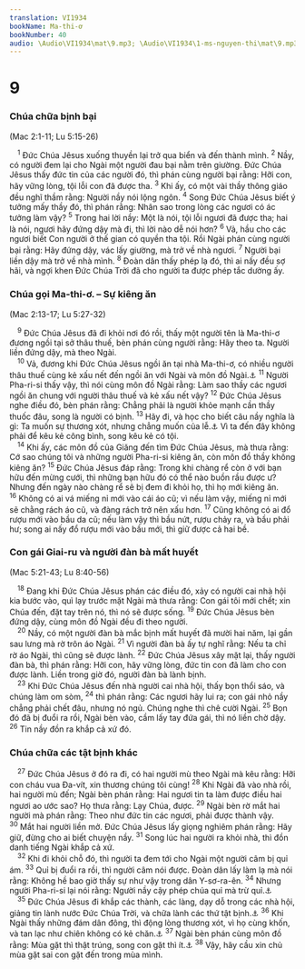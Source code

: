 ```yaml
---
translation: VI1934
bookName: Ma-thi-ơ 
bookNumber: 40
audio: \Audio\VI1934\mat\9.mp3; \Audio\VI1934\1-ms-nguyen-thi\mat\9.mp3; \Audio\VI1934\2-ms-david-dong\mat\9.mp3
---
```


<div class="title"><h1>9</h1><h3>Chúa chữa bịnh bại</h3><p>(Mac 2:1-11; Lu 5:15-26)</p></div>
<span class="verse mat_9_1"> <sup>1</sup> Đức Chúa Jêsus xuống thuyền lại trở qua biển và đến thành mình. </span>
<span class="verse mat_9_2"><sup>2</sup> Nầy, có người đem lại cho Ngài một người đau bại nằm trên giường. Đức Chúa Jêsus thấy đức tin của các người đó, thì phán cùng người bại rằng: Hỡi con, hãy vững lòng, tội lỗi con đã được tha. </span>
<span class="verse mat_9_3"><sup>3</sup> Khi ấy, có một vài thầy thông giáo đều nghĩ thầm rằng: Người nầy nói lộng ngôn. </span>
<span class="verse mat_9_4"><sup>4</sup> Song Đức Chúa Jêsus biết ý tưởng mấy thầy đó, thì phán rằng: Nhân sao trong lòng các ngươi có ác tưởng làm vậy? </span>
<span class="verse mat_9_5"><sup>5</sup> Trong hai lời nầy: Một là nói, tội lỗi ngươi đã được tha; hai là nói, ngươi hãy đứng dậy mà đi, thì lời nào dễ nói hơn? </span>
<span class="verse mat_9_6"><sup>6</sup> Vả, hầu cho các ngươi biết Con người ở thế gian có quyền tha tội. Rồi Ngài phán cùng người bại rằng: Hãy đứng dậy, vác lấy giường, mà trở về nhà ngươi. </span>
<span class="verse mat_9_7"><sup>7</sup> Người bại liền dậy mà trở về nhà mình. </span>
<span class="verse mat_9_8"><sup>8</sup> Đoàn dân thấy phép lạ đó, thì ai nấy đều sợ hãi, và ngợi khen Đức Chúa Trời đã cho người ta được phép tắc dường ấy. <br/></span>
<div class="title"><h3>Chúa gọi Ma-thi-ơ. – Sự kiêng ăn</h3><p>(Mac 2:13-17; Lu 5:27-32)</p></div>
<span class="verse mat_9_9"> <sup>9</sup> Đức Chúa Jêsus đã đi khỏi nơi đó rồi, thấy một người tên là Ma-thi-ơ đương ngồi tại sở thâu thuế, bèn phán cùng người rằng: Hãy theo ta. Người liền đứng dậy, mà theo Ngài. <br/></span>
<span class="verse mat_9_10"> <sup>10</sup> Vả, đương khi Đức Chúa Jêsus ngồi ăn tại nhà Ma-thi-ơ, có nhiều người thâu thuế cùng kẻ xấu nết đến ngồi ăn với Ngài và môn đồ Ngài.<a data-toggle="tooltip" data-placement="bottom" title="Lu 15:1-2">⚓</a></span>
<span class="verse mat_9_11"><sup>11</sup> Người Pha-ri-si thấy vậy, thì nói cùng môn đồ Ngài rằng: Làm sao thầy các ngươi ngồi ăn chung với người thâu thuế và kẻ xấu nết vậy? </span>
<span class="verse mat_9_12"><sup>12</sup> Đức Chúa Jêsus nghe điều đó, bèn phán rằng: Chẳng phải là người khỏe mạnh cần thầy thuốc đâu, song là người có bịnh. </span>
<span class="verse mat_9_13"><sup>13</sup> Hãy đi, và học cho biết câu nầy nghĩa là gì: Ta muốn sự thương xót, nhưng chẳng muốn của lễ.<a data-toggle="tooltip" data-placement="bottom" title="Mat 12:7; Os 6:6">⚓</a> Vì ta đến đây không phải để kêu kẻ công bình, song kêu kẻ có tội. <br/></span>
<span class="verse mat_9_14"> <sup>14</sup> Khi ấy, các môn đồ của Giăng đến tìm Đức Chúa Jêsus, mà thưa rằng: Cớ sao chúng tôi và những người Pha-ri-si kiêng ăn, còn môn đồ thầy không kiêng ăn? </span>
<span class="verse mat_9_15"><sup>15</sup> Đức Chúa Jêsus đáp rằng: Trong khi chàng rể còn ở với bạn hữu đến mừng cưới, thì những bạn hữu đó có thể nào buồn rầu được ư? Nhưng đến ngày nào chàng rể sẽ bị đem đi khỏi họ, thì họ mới kiêng ăn. </span>
<span class="verse mat_9_16"><sup>16</sup> Không có ai vá miếng nỉ mới vào cái áo cũ; vì nếu làm vậy, miếng nỉ mới sẽ chằng rách áo cũ, và đàng rách trở nên xấu hơn. </span>
<span class="verse mat_9_17"><sup>17</sup> Cũng không có ai đổ rượu mới vào bầu da cũ; nếu làm vậy thì bầu nứt, rượu chảy ra, và bầu phải hư; song ai nấy đổ rượu mới vào bầu mới, thì giữ được cả hai bề. <br/></span>
<div class="title"><h3>Con gái Giai-ru và người đàn bà mất huyết</h3><p>(Mac 5:21-43; Lu 8:40-56)</p></div>
<span class="verse mat_9_18"> <sup>18</sup> Đang khi Đức Chúa Jêsus phán các điều đó, xảy có người cai nhà hội kia bước vào, quì lạy trước mặt Ngài mà thưa rằng: Con gái tôi mới chết; xin Chúa đến, đặt tay trên nó, thì nó sẽ được sống. </span>
<span class="verse mat_9_19"><sup>19</sup> Đức Chúa Jêsus bèn đứng dậy, cùng môn đồ Ngài đều đi theo người. <br/></span>
<span class="verse mat_9_20"> <sup>20</sup> Nầy, có một người đàn bà mắc bịnh mất huyết đã mười hai năm, lại gần sau lưng mà rờ trôn áo Ngài. </span>
<span class="verse mat_9_21"><sup>21</sup> Vì người đàn bà ấy tự nghĩ rằng: Nếu ta chỉ rờ áo Ngài, thì cũng sẽ được lành. </span>
<span class="verse mat_9_22"><sup>22</sup> Đức Chúa Jêsus xây mặt lại, thấy người đàn bà, thì phán rằng: Hỡi con, hãy vững lòng, đức tin con đã làm cho con được lành. Liền trong giờ đó, người đàn bà lành bịnh. <br/></span>
<span class="verse mat_9_23"> <sup>23</sup> Khi Đức Chúa Jêsus đến nhà người cai nhà hội, thấy bọn thổi sáo, và chúng làm om sòm, </span>
<span class="verse mat_9_24"><sup>24</sup> thì phán rằng: Các ngươi hãy lui ra; con gái nhỏ nầy chẳng phải chết đâu, nhưng nó ngủ. Chúng nghe thì chê cười Ngài. </span>
<span class="verse mat_9_25"><sup>25</sup> Bọn đó đã bị đuổi ra rồi, Ngài bèn vào, cầm lấy tay đứa gái, thì nó liền chờ dậy. </span>
<span class="verse mat_9_26"><sup>26</sup> Tin nầy đồn ra khắp cả xứ đó. <br/></span>
<div class="title"><h3>Chúa chữa các tật bịnh khác</h3></div>
<span class="verse mat_9_27"> <sup>27</sup> Đức Chúa Jêsus ở đó ra đi, có hai người mù theo Ngài mà kêu rằng: Hỡi con cháu vua Đa-vít, xin thương chúng tôi cùng! </span>
<span class="verse mat_9_28"><sup>28</sup> Khi Ngài đã vào nhà rồi, hai người mù đến; Ngài bèn phán rằng: Hai ngươi tin ta làm được điều hai ngươi ao ước sao? Họ thưa rằng: Lạy Chúa, được. </span>
<span class="verse mat_9_29"><sup>29</sup> Ngài bèn rờ mắt hai người mà phán rằng: Theo như đức tin các ngươi, phải được thành vậy. </span>
<span class="verse mat_9_30"><sup>30</sup> Mắt hai người liền mở. Đức Chúa Jêsus lấy giọng nghiêm phán rằng: Hãy giữ, đừng cho ai biết chuyện nầy. </span>
<span class="verse mat_9_31"><sup>31</sup> Song lúc hai người ra khỏi nhà, thì đồn danh tiếng Ngài khắp cả xứ. <br/></span>
<span class="verse mat_9_32"> <sup>32</sup> Khi đi khỏi chỗ đó, thì người ta đem tới cho Ngài một người câm bị quỉ ám. </span>
<span class="verse mat_9_33"><sup>33</sup> Quỉ bị đuổi ra rồi, thì người câm nói được. Đoàn dân lấy làm lạ mà nói rằng: Không hề bao giờ thấy sự như vậy trong dân Y-sơ-ra-ên. </span>
<span class="verse mat_9_34"><sup>34</sup> Nhưng người Pha-ri-si lại nói rằng: Người nầy cậy phép chúa quỉ mà trừ quỉ.<a data-toggle="tooltip" data-placement="bottom" title="Mat 10:25; 12:24; Mac 3:22; Lu 11:15">⚓</a><br/></span>
<span class="verse mat_9_35"> <sup>35</sup> Đức Chúa Jêsus đi khắp các thành, các làng, dạy dỗ trong các nhà hội, giảng tin lành nước Đức Chúa Trời, và chữa lành các thứ tật bịnh.<a data-toggle="tooltip" data-placement="bottom" title="Mat 4:23; Mac 1:39; Lu 4:44">⚓</a></span>
<span class="verse mat_9_36"><sup>36</sup> Khi Ngài thấy những đám dân đông, thì động lòng thương xót, vì họ cùng khốn, và tan lạc như chiên không có kẻ chăn.<a data-toggle="tooltip" data-placement="bottom" title="Dan 27:17; 1Vua 22:17; 2Su 18:16; Exe 34:5; Mac 6:34">⚓</a></span>
<span class="verse mat_9_37"><sup>37</sup> Ngài bèn phán cùng môn đồ rằng: Mùa gặt thì thật trúng, song con gặt thì ít.<a data-toggle="tooltip" data-placement="bottom" title="Lu 10:2">⚓</a></span>
<span class="verse mat_9_38"><sup>38</sup> Vậy, hãy cầu xin chủ mùa gặt sai con gặt đến trong mùa mình. <br/></span>
